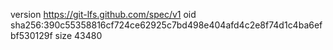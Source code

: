 version https://git-lfs.github.com/spec/v1
oid sha256:390c55358816cf724ce62925c7bd498e404afd4c2e8f74d1c4ba6efbf530129f
size 43480
